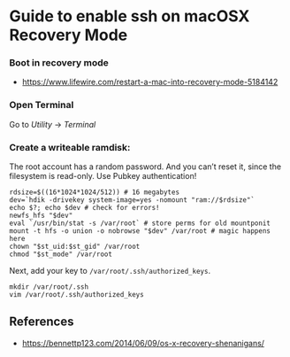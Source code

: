 # Guide to enable ssh on macOSX Recovery Mode

### Boot in recovery mode

- https://www.lifewire.com/restart-a-mac-into-recovery-mode-5184142

### Open Terminal
Go to *Utility* -> *Terminal*

### Create a writeable ramdisk:
The root account has a random password. And you can’t reset it, since the filesystem is read-only.
Use Pubkey authentication!
```
rdsize=$((16*1024*1024/512)) # 16 megabytes
dev=`hdik -drivekey system-image=yes -nomount "ram://$rdsize"`
echo $?; echo $dev # check for errors!
newfs_hfs "$dev"
eval `/usr/bin/stat -s /var/root` # store perms for old mountponit
mount -t hfs -o union -o nobrowse "$dev" /var/root # magic happens here
chown "$st_uid:$st_gid" /var/root
chmod "$st_mode" /var/root
```

Next, add your key to `/var/root/.ssh/authorized_keys`.
```
mkdir /var/root/.ssh
vim /var/root/.ssh/authorized_keys
```

## References
- https://bennettp123.com/2014/06/09/os-x-recovery-shenanigans/
